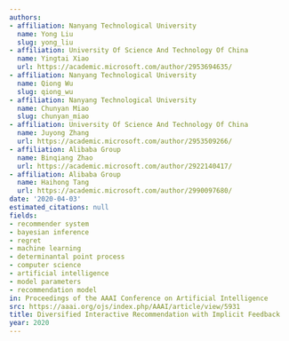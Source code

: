 ```yaml
---
authors:
- affiliation: Nanyang Technological University
  name: Yong Liu
  slug: yong_liu
- affiliation: University Of Science And Technology Of China
  name: Yingtai Xiao
  url: https://academic.microsoft.com/author/2953694635/
- affiliation: Nanyang Technological University
  name: Qiong Wu
  slug: qiong_wu
- affiliation: Nanyang Technological University
  name: Chunyan Miao
  slug: chunyan_miao
- affiliation: University Of Science And Technology Of China
  name: Juyong Zhang
  url: https://academic.microsoft.com/author/2953509266/
- affiliation: Alibaba Group
  name: Binqiang Zhao
  url: https://academic.microsoft.com/author/2922140417/
- affiliation: Alibaba Group
  name: Haihong Tang
  url: https://academic.microsoft.com/author/2990097680/
date: '2020-04-03'
estimated_citations: null
fields:
- recommender system
- bayesian inference
- regret
- machine learning
- determinantal point process
- computer science
- artificial intelligence
- model parameters
- recommendation model
in: Proceedings of the AAAI Conference on Artificial Intelligence
src: https://aaai.org/ojs/index.php/AAAI/article/view/5931
title: Diversified Interactive Recommendation with Implicit Feedback
year: 2020
---
```

